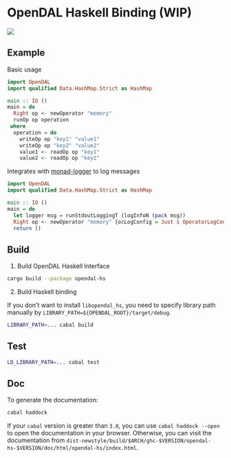 # OpenDAL Haskell Binding (WIP)

![](https://github.com/apache/incubator-opendal/assets/5351546/87bbf6e5-f19e-449a-b368-3e283016c887)

## Example

Basic usage

```haskell
import OpenDAL
import qualified Data.HashMap.Strict as HashMap

main :: IO ()
main = do
  Right op <- newOperator "memory"
  runOp op operation
 where
  operation = do
    writeOp op "key1" "value1"
    writeOp op "key2" "value2"
    value1 <- readOp op "key1"
    value2 <- readOp op "key2"
```

Integrates with [monad-logger](https://hackage.haskell.org/package/monad-logger) to log messages

```haskell
import OpenDAL
import qualified Data.HashMap.Strict as HashMap

main :: IO ()
main = do
  let logger msg = runStdoutLoggingT (logInfoN (pack msg))
  Right op <- newOperator "memory" {ocLogConfig = Just $ OperatorLogConfig Info logger}
  return ()
```

## Build

1. Build OpenDAL Haskell Interface

```bash
cargo build --package opendal-hs
```

2. Build Haskell binding

If you don't want to install `libopendal_hs`, you need to specify library path manually by `LIBRARY_PATH=${OPENDAL_ROOT}/target/debug`.

```bash
LIBRARY_PATH=... cabal build
```

## Test

```bash
LD_LIBRARY_PATH=... cabal test
```

## Doc

To generate the documentation:
```bash
cabal haddock
```

If your `cabal` version is greater than `3.8`, you can use `cabal haddock --open` to open the documentation in your browser. Otherwise, you can visit the documentation from `dist-newstyle/build/$ARCH/ghc-$VERSION/opendal-hs-$VERSION/doc/html/opendal-hs/index.html`.